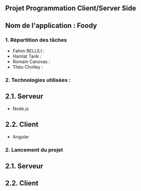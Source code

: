 ## Projet Programmation Client/Server Side

## Nom de l'application : Foody

### 1. Répartition des tâches
* Fahim BELLILI  : 
* Hamlat Tarik   :
* Romain Canovas :
* Théo Cholley   :

### 2. Technologies utilisées : 
## 2.1. Serveur
* Node.js

## 2.2. Client
* Angular

### 2. Lancement du projet 
## 2.1. Serveur
## 2.2. Client
